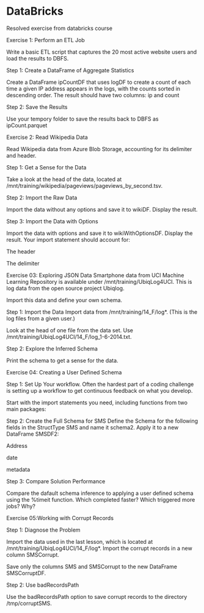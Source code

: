 # DataBricks
Resolved exercise from databricks course

Exercise 1: Perform an ETL Job

Write a basic ETL script that captures the 20 most active website users and load the results to DBFS.

Step 1: Create a DataFrame of Aggregate Statistics

Create a DataFrame ipCountDF that uses logDF to create a count of each time a given IP address appears in the logs, with the counts sorted in descending order. The result should have two columns: ip and count


Step 2: Save the Results

Use your tempory folder to save the results back to DBFS as ipCount.parquet


Exercise 2: Read Wikipedia Data 

Read Wikipedia data from Azure Blob Storage, accounting for its delimiter and header. 

 

Step 1: Get a Sense for the Data 

Take a look at the head of the data, located at /mnt/training/wikipedia/pageviews/pageviews_by_second.tsv. 

 

Step 2: Import the Raw Data 

Import the data without any options and save it to wikiDF. Display the result. 

 

Step 3: Import the Data with Options 

Import the data with options and save it to wikiWithOptionsDF. Display the result. Your import statement should account for: 
 
 

The header 

The delimiter 



Exercise 03: Exploring JSON Data
Smartphone data from UCI Machine Learning Repository is available under /mnt/training/UbiqLog4UCI. This is log data from the open source project Ubiqlog.

Import this data and define your own schema.

Step 1: Import the Data
Import data from /mnt/training/14_F/log*. (This is the log files from a given user.)

Look at the head of one file from the data set. Use /mnt/training/UbiqLog4UCI/14_F/log_1-6-2014.txt.

Step 2: Explore the Inferred Schema

Print the schema to get a sense for the data.

Exercise 04: Creating a User Defined Schema

Step 1: Set Up Your workflow. Often the hardest part of a coding challenge is setting up a workflow to get continuous feedback on what you develop.

Start with the import statements you need, including functions from two main packages:

Step 2: Create the Full Schema for SMS
Define the Schema for the following fields in the StructType SMS and name it schema2. Apply it to a new DataFrame SMSDF2:


Address

date

metadata


Step 3: Compare Solution Performance

Compare the dafault schema inference to applying a user defined schema using the %timeit function. Which completed faster? Which triggered more jobs? Why?

Exercise 05:Working with Corrupt Records

Step 1: Diagnose the Problem

Import the data used in the last lesson, which is located at /mnt/training/UbiqLog4UCI/14_F/log*. Import the corrupt records in a new column SMSCorrupt.

Save only the columns SMS and SMSCorrupt to the new DataFrame SMSCorruptDF.

Step 2: Use badRecordsPath

Use the badRecordsPath option to save corrupt records to the directory /tmp/corruptSMS.
